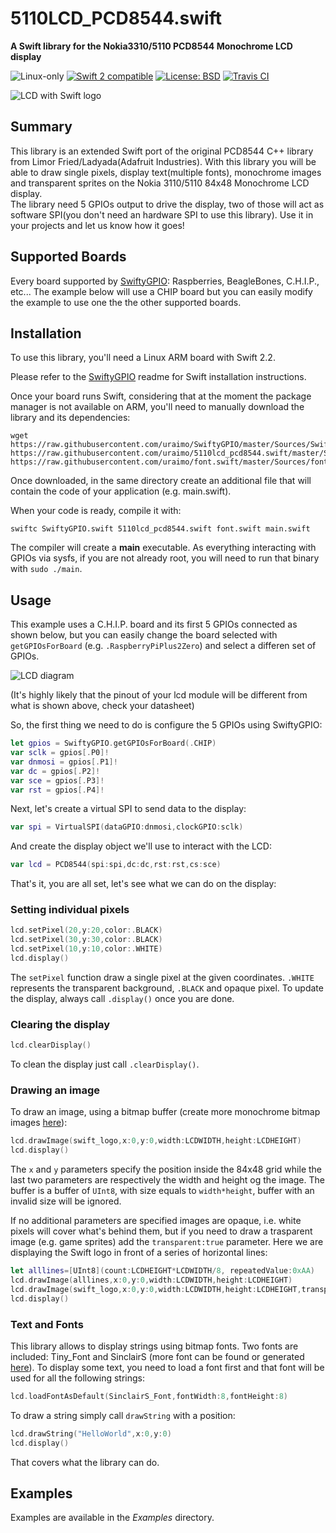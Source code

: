 # 5110LCD_PCD8544.swift

**A Swift library for the Nokia3310/5110 PCD8544 Monochrome LCD display**

<p>
<img src="https://img.shields.io/badge/os-linux-green.svg?style=flat" alt="Linux-only" />
<a href="https://developer.apple.com/swift"><img src="https://img.shields.io/badge/swift2-compatible-4BC51D.svg?style=flat" alt="Swift 2 compatible" /></a>
<a href="https://raw.githubusercontent.com/uraimo/5110lcd_pcd8544.swift/master/LICENSE"><img src="http://img.shields.io/badge/license-BSD-blue.svg?style=flat" alt="License: BSD" /></a>
<a href="https://travis-ci.org/uraimo/5110lcd_pcd8544.swift"><img src="https://api.travis-ci.org/uraimo/5110lcd_pcd8544.swift.svg" alt="Travis CI"></a>
</p>

![LCD with Swift logo](https://raw.githubusercontent.com/uraimo/5110lcd_pcd8544.swift/master/lcd.jpg)


## Summary

This library is an extended Swift port of the original PCD8544 C++ library from Limor Fried/Ladyada(Adafruit Industries).
With this library you will be able to draw single pixels, display text(multiple fonts), monochrome images and transparent sprites on the Nokia 3110/5110 84x48 Monochrome LCD display.  
The library need 5 GPIOs output to drive the display, two of those will act as software SPI(you don't need an hardware SPI to use this library).
Use it in your projects and let us know how it goes!

## Supported Boards

Every board supported by [SwiftyGPIO](https://github.com/uraimo/SwiftyGPIO): Raspberries, BeagleBones, C.H.I.P., etc...
The example below will use a CHIP board but you can easily modify the example to use one the the other supported boards.
                     
## Installation

To use this library, you'll need a Linux ARM board with Swift 2.2.

Please refer to the [SwiftyGPIO](https://github.com/uraimo/SwiftyGPIO) readme for Swift installation instructions.

Once your board runs Swift, considering that at the moment the package manager is not available on ARM, you'll need to manually download the library and its dependencies: 

    wget https://raw.githubusercontent.com/uraimo/SwiftyGPIO/master/Sources/SwiftyGPIO.swift https://raw.githubusercontent.com/uraimo/5110lcd_pcd8544.swift/master/Sources/5110lcd_pcd8544.swift https://raw.githubusercontent.com/uraimo/font.swift/master/Sources/font.swift     

Once downloaded, in the same directory create an additional file that will contain the code of your application (e.g. main.swift). 

When your code is ready, compile it with:

    swiftc SwiftyGPIO.swift 5110lcd_pcd8544.swift font.swift main.swift

The compiler will create a **main** executable.
As everything interacting with GPIOs via sysfs, if you are not already root, you will need to run that binary with `sudo ./main`.

## Usage

This example uses a C.H.I.P. board and its first 5 GPIOs connected as shown below, but you can easily change the board selected with `getGPIOsForBoard` (e.g. `.RaspberryPiPlus2Zero`) and select a differen set of GPIOs. 

![LCD diagram](https://raw.githubusercontent.com/uraimo/5110lcd_pcd8544.swift/master/lcddiagram.png)

(It's highly likely that the pinout of your lcd module will be different from what is shown above, check your datasheet)

So, the first thing we need to do is configure the 5 GPIOs using SwiftyGPIO:

```swift
let gpios = SwiftyGPIO.getGPIOsForBoard(.CHIP)
var sclk = gpios[.P0]!
var dnmosi = gpios[.P1]!
var dc = gpios[.P2]!
var sce = gpios[.P3]!
var rst = gpios[.P4]!
```

Next, let's create a virtual SPI to send data to the display:

```swift
var spi = VirtualSPI(dataGPIO:dnmosi,clockGPIO:sclk)
```

And create the display object we'll use to interact with the LCD:

```swift
var lcd = PCD8544(spi:spi,dc:dc,rst:rst,cs:sce)
```

That's it, you are all set, let's see what we can do on the display: 

### Setting individual pixels

```swift
lcd.setPixel(20,y:20,color:.BLACK)
lcd.setPixel(30,y:30,color:.BLACK)
lcd.setPixel(10,y:10,color:.WHITE)
lcd.display()
```
The `setPixel` function draw a single pixel at the given coordinates. `.WHITE` represents the transparent background, `.BLACK` and opaque pixel.
To update the display, always call `.display()` once you are done. 


### Clearing the display

```swift
lcd.clearDisplay()
```
To clean the display just call `.clearDisplay()`.


### Drawing an image

To draw an image, using a bitmap buffer (create more monochrome bitmap images [here](http://www.rinkydinkelectronics.com/t_imageconverter_mono.php)):

```swift
lcd.drawImage(swift_logo,x:0,y:0,width:LCDWIDTH,height:LCDHEIGHT)
lcd.display()
```

The `x` and `y` parameters specify the position inside the 84x48 grid while the last two parameters are respectively the width and height og the image. The buffer is a buffer of `UInt8`, with size equals to `width*height`, buffer with an invalid size will be ignored.

If no additional parameters are specified images are opaque, i.e. white pixels will cover what's behind them, but if you need to draw a trasparent image (e.g. game sprites) add the `transparent:true` parameter.
Here we are displaying the Swift logo in front of a series of horizontal lines:
                
```swift
let alllines=[UInt8](count:LCDHEIGHT*LCDWIDTH/8, repeatedValue:0xAA)
lcd.drawImage(alllines,x:0,y:0,width:LCDWIDTH,height:LCDHEIGHT)
lcd.drawImage(swift_logo,x:0,y:0,width:LCDWIDTH,height:LCDHEIGHT,transparent:true)
lcd.display()
```

### Text and Fonts

This library allows to display strings using bitmap fonts. Two fonts are included: Tiny_Font and SinclairS (more font can be found or generated [here](http://www.rinkydinkelectronics.com/resources.php)).
To display some text, you need to load a font first and that font will be used for all the following strings: 

```swift
lcd.loadFontAsDefault(SinclairS_Font,fontWidth:8,fontHeight:8)
```

To draw a string simply call `drawString` with a position:

```swift
lcd.drawString("HelloWorld",x:0,y:0)
lcd.display()
```

That covers what the library can do.

## Examples

Examples are available in the *Examples* directory.

